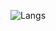 
![Langs](https://github-readme-stats.vercel.app/api/top-langs/?username=tom125813&layout=compact&theme=midnight-purple)  
